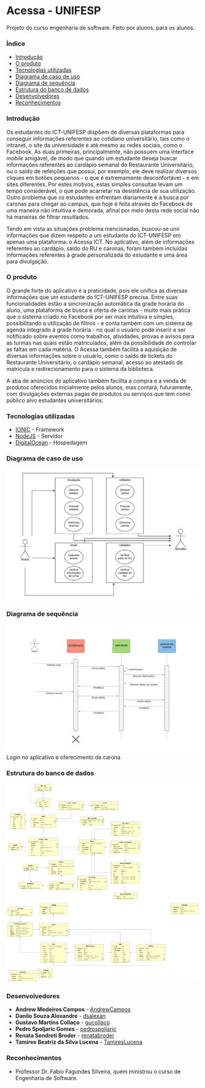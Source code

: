 # Acessa - UNIFESP

Projeto do curso engenharia de software. Feito por alunos, para os alunos.

### Índice

- [Introdução](#introdução)
- [O produto](#o-produto)
- [Tecnologias utilizadas](#tecnologias-utilizadas)
- [Diagrama de caso de uso](#diagrama-de-caso-de-uso)
- [Diagrama de sequência](#diagrama-de-sequência)
- [Estrutura do banco de dados](#estrutura-do-banco-de-dados)
- [Desenvolvedores](#desenvolvedores)
- [Reconhecimentos](#reconhecimentos)

### Introdução

Os estudantes do ICT-UNIFESP dispõem de diversas plataformas para conseguir informações referentes ao cotidiano universitário, tais como o intranet, o site da universidade e até mesmo as redes sociais, como o Facebook. As duas primeiras, principalmente, não possuem uma interface _mobile_ amigável, de modo que quando um estudante deseja buscar informações referentes ao cardápio semanal do Restaurante Universitário, ou o saldo de refeições que possui, por exemplo, ele deve realizar diversos cliques em botões pequenos - o que é extremamente desconfortável - e em sites diferentes. Por estes motivos, estas simples consultas levam um tempo considerável, o que pode acarretar na desistência de sua utilização. Outro problema que os estudantes enfrentam diariamente é a busca por caronas para chegar ao campus, que hoje é feita através do Facebook de uma maneira não intuitiva e demorada, afinal por meio desta rede social não há maneiras de filtrar resultados.

Tendo em vista as situações problema mencionadas, buscou-se unir informações que dizem respeito a um estudante do ICT-UNIFESP em apenas uma plataforma: o Acessa ICT. No aplicativo, além de informações referentes ao cardápio, saldo do RU e caronas, foram também incluídas informações referentes à grade personalizada do estudante e uma área para divulgação.


### O produto

O grande forte do aplicativo é a praticidade, pois ele unifica as diversas informações que um estudante do ICT-UNIFESP precisa. Entre suas funcionalidades estão a sincronização automática da grade horária do aluno, uma plataforma de busca e oferta de caronas - muito mais prática que o sistema criado no Facebook por ser mais intuitiva e simples, possibilitando a utilização de filtros - e conta também com um sistema de agenda integrado à grade horária - no qual o usuário pode inserir e ser notificado sobre eventos como trabalhos, atividades, provas e avisos para as turmas nas quais estão matriculados, além da possibilidade de controlar as faltas em cada matéria. O Acessa também facilita a aquisição de diversas informações sobre o usuário, como o saldo de tickets do Restaurante Universitário, o cardápio semanal, acesso ao atestado de matrícula e redirecionamento para o sistema da biblioteca.

A aba de anúncios do aplicativo também facilita a compra e a venda de produtos oferecidos inicialmente pelos alunos, mas contará, futuramente, com divulgações externas pagas de produtos ou serviços que tem como público alvo estudantes universitários.


### Tecnologias utilizadas

* [IONIC](https://ionicframework.com/) - Framework
* [NodeJS](https://nodejs.org/en/) - Servidor
* [DigitalOcean](https://www.digitalocean.com/) - Hospedagem


### Diagrama de caso de uso

![ ](https://raw.githubusercontent.com/dsalexan/echo/master/imgs/use_case.jpg)


### Diagrama de sequência

![ ](https://raw.githubusercontent.com/dsalexan/echo/master/imgs/sequencia.jpg)
Login no aplicativo e oferecimento de carona

### Estrutura do banco de dados

![ ](https://raw.githubusercontent.com/dsalexan/echo/master/imgs/database.jpg)


### Desenvolvedores

* **Andrew Medeiros Campos** - [AndrewCampos](https://github.com/AndrewCampos)
* **Danilo Souza Alexandre** - [dsalexan](https://github.com/dsalexan)
* **Gustavo Martins Collaço** - [gucollaco](https://github.com/gucollaco)
* **Pedro Spoljaric Gomes** - [pedrospoljaric](https://github.com/pedrospoljaric)
* **Renata Sendreti Broder** - [renatabroder](https://github.com/renatabroder)
* **Tamires Beatriz da Silva Lucena** - [TamiresLucena](https://github.com/TamiresLucena)


### Reconhecimentos

* Professor Dr. Fabio Fagundes Silveira, quem ministrou o curso de Engenharia de Software.
